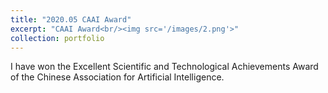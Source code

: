 ```yaml
---
title: "2020.05 CAAI Award"
excerpt: "CAAI Award<br/><img src='/images/2.png'>"
collection: portfolio
---
```


I have won the Excellent Scientific and Technological Achievements Award of the Chinese Association for Artificial Intelligence.
